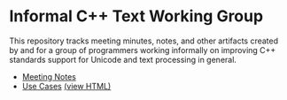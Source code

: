 # Informal C++ Text Working Group
This repository tracks meeting minutes, notes, and other artifacts created by and for a group of programmers working informally on improving C++ standards support for Unicode and text processing in general.

- [Meeting Notes](MeetingNotes.md)
- [Use Cases](UseCases.html) [(view HTML)](http://htmlpreview.github.io/?https://github.com/tahonermann/std-text-wg/blob/master/UseCases.html)
